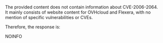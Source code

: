 The provided content does not contain information about CVE-2006-2064. It mainly consists of website content for OVHcloud and Flexera, with no mention of specific vulnerabilities or CVEs.

Therefore, the response is:

NOINFO